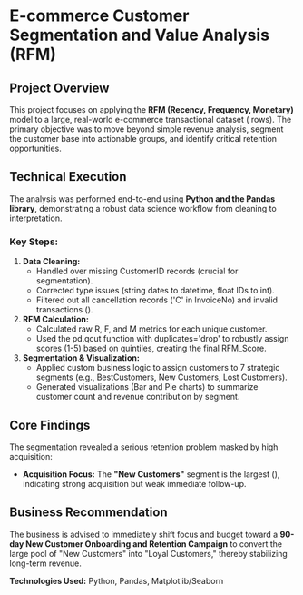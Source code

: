 # **E-commerce Customer Segmentation and Value Analysis (RFM)**

## **Project Overview**

This project focuses on applying the **RFM (Recency, Frequency, Monetary)** model to a large, real-world e-commerce transactional dataset ( rows). The primary objective was to move beyond simple revenue analysis, segment the customer base into actionable groups, and identify critical retention opportunities.

## **Technical Execution**

The analysis was performed end-to-end using **Python and the Pandas library**, demonstrating a robust data science workflow from cleaning to interpretation.

### **Key Steps:**

1. **Data Cleaning:**  
   * Handled over  missing CustomerID records (crucial for segmentation).  
   * Corrected type issues (string dates to datetime, float IDs to int).  
   * Filtered out all cancellation records ('C' in InvoiceNo) and invalid transactions ().  
2. **RFM Calculation:**  
   * Calculated raw R, F, and M metrics for each unique customer.  
   * Used the pd.qcut function with duplicates='drop' to robustly assign scores (1-5) based on quintiles, creating the final RFM\_Score.  
3. **Segmentation & Visualization:**  
   * Applied custom business logic to assign customers to 7 strategic segments (e.g., BestCustomers, New Customers, Lost Customers).  
   * Generated visualizations (Bar and Pie charts) to summarize customer count and revenue contribution by segment.

## **Core Findings**

The segmentation revealed a serious retention problem masked by high acquisition:
  
* **Acquisition Focus:** The **"New Customers"** segment is the largest (), indicating strong acquisition but weak immediate follow-up.

## **Business Recommendation**

The business is advised to immediately shift focus and budget toward a **90-day New Customer Onboarding and Retention Campaign** to convert the large pool of "New Customers" into "Loyal Customers," thereby stabilizing long-term revenue.

**Technologies Used:** Python, Pandas, Matplotlib/Seaborn
